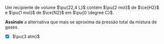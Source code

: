 Um recipiente de volume $\pu{22,4 L}$ contém $\pu{2 mol}$ de $\ce{H2}$ e $\pu{1 mol}$ de $\ce{N2}$ em $\pu{0 \degree C}$.

**Assinale** a alternativa que mais se aproxima da pressão total da mistura de gases.

- [x] $\pu{3 atm}$

